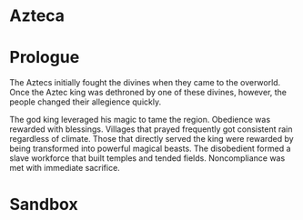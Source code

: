 # Azteca

# Prologue

The Aztecs initially fought the divines when they came to the overworld. Once the Aztec king was dethroned by one of these divines, however, the people changed their allegience quickly. 

The god king leveraged his magic to tame the region. Obedience was rewarded with blessings. Villages that prayed frequently got consistent rain regardless of climate. Those that directly served the king were rewarded by being transformed into powerful magical beasts. The disobedient formed a slave workforce that built temples and tended fields. Noncompliance was met with immediate sacrifice.

# Sandbox